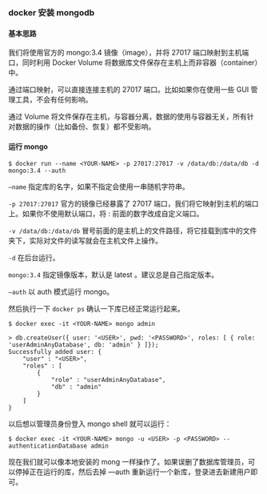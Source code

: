 ### docker 安装 mongodb

#### 基本思路

我们将使用官方的 mongo:3.4 镜像（image），并将 27017 端口映射到主机端口，同时利用 Docker Volume 将数据库文件保存在主机上而非容器（container）中。

通过端口映射，可以直接连接主机的 27017 端口。比如如果你在使用一些 GUI 管理工具，不会有任何影响。

通过 Volume 将文件保存在主机，与容器分离，数据的使用与容器无关，所有针对数据的操作（比如备份、恢复）都不受影响。

#### 运行 mongo

```
$ docker run --name <YOUR-NAME> -p 27017:27017 -v /data/db:/data/db -d mongo:3.4 --auth
```

`—name` 指定库的名字，如果不指定会使用一串随机字符串。

`-p 27017:27017` 官方的镜像已经暴露了 27017 端口，我们将它映射到主机的端口上。如果你不使用默认端口，将 : 前面的数字改成自定义端口。

`-v /data/db:/data/db` 冒号前面的是主机上的文件路径，将它挂载到库中的文件夹下，实际对文件的读写就会在主机文件上操作。

`-d` 在后台运行。

`mongo:3.4` 指定镜像版本，默认是 latest 。建议总是自己指定版本。

`—auth` 以 auth 模式运行 mongo。

然后执行一下 `docker ps` 确认一下库已经正常运行起来。

```
$ docker exec -it <YOUR-NAME> mongo admin

> db.createUser({ user: '<USER>', pwd: '<PASSWORD>', roles: [ { role: 'userAdminAnyDatabase', db: 'admin' } ]});
Successfully added user: {
    "user" : "<USER>",
    "roles" : [
        {
            "role" : "userAdminAnyDatabase",
            "db" : "admin"
        }
    ]
}
```

以后想以管理员身份登入 mongo shell 就可以运行：

```
$ docker exec -it <YOUR-NAME> mongo -u <USER> -p <PASSWORD> --authenticationDatabase admin
```

现在我们就可以像本地安装的 mong 一样操作了。如果误删了数据库管理员，可以停掉正在运行的库，然后去掉 —auth 重新运行一个新库，登录进去新建用户即可。
